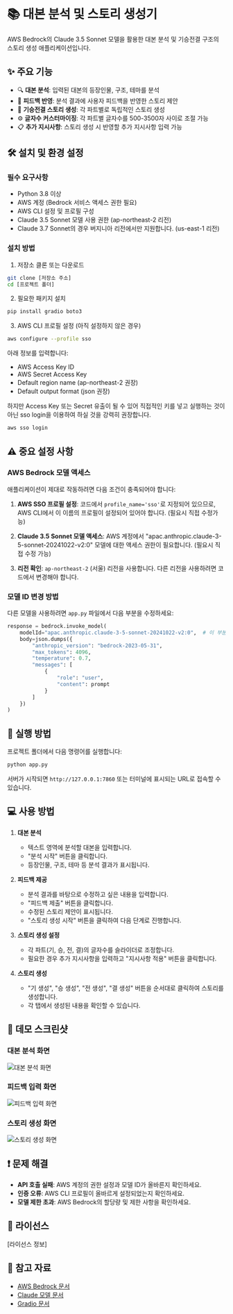 # 📚 대본 분석 및 스토리 생성기

AWS Bedrock의 Claude 3.5 Sonnet 모델을 활용한 대본 분석 및 기승전결 구조의 스토리 생성 애플리케이션입니다.

## ✨ 주요 기능

- 🔍 **대본 분석**: 입력된 대본의 등장인물, 구조, 테마를 분석
- 💬 **피드백 반영**: 분석 결과에 사용자 피드백을 반영한 스토리 제안
- 📝 **기승전결 스토리 생성**: 각 파트별로 독립적인 스토리 생성
- ⚙️ **글자수 커스터마이징**: 각 파트별 글자수를 500-3500자 사이로 조절 가능
- 📋 **추가 지시사항**: 스토리 생성 시 반영할 추가 지시사항 입력 가능

## 🛠️ 설치 및 환경 설정

### 필수 요구사항

- Python 3.8 이상
- AWS 계정 (Bedrock 서비스 액세스 권한 필요)
- AWS CLI 설정 및 프로필 구성
- Claude 3.5 Sonnet 모델 사용 권한 (ap-northeast-2 리전)
- Claude 3.7 Sonnet의 경우 버지니아 리전에서만 지원합니다. (us-east-1 리전)

### 설치 방법

1. 저장소 클론 또는 다운로드

```bash
git clone [저장소 주소]
cd [프로젝트 폴더]
```

2. 필요한 패키지 설치

```bash
pip install gradio boto3
```

3. AWS CLI 프로필 설정 (아직 설정하지 않은 경우)

```bash
aws configure --profile sso
```
아래 정보를 입력합니다:
- AWS Access Key ID
- AWS Secret Access Key
- Default region name (ap-northeast-2 권장)
- Default output format (json 권장)


하지만 Access Key 또는 Secret 유출이 될 수 있어 직접적인 키를 넣고 실행하는 것이 아닌 sso login을 이용하여 하실 것을 강력히 권장합니다.
```bash
aws sso login
```

## ⚠️ 중요 설정 사항

### AWS Bedrock 모델 액세스

애플리케이션이 제대로 작동하려면 다음 조건이 충족되어야 합니다:

1. **AWS SSO 프로필 설정**: 코드에서 `profile_name='sso'`로 지정되어 있으므로, AWS CLI에서 이 이름의 프로필이 설정되어 있어야 합니다. (필요시 직접 수정가능)

2. **Claude 3.5 Sonnet 모델 액세스**: AWS 계정에서 "apac.anthropic.claude-3-5-sonnet-20241022-v2:0" 모델에 대한 액세스 권한이 필요합니다. (필요시 직접 수정 가능)

3. **리전 확인**: `ap-northeast-2` (서울) 리전을 사용합니다. 다른 리전을 사용하려면 코드에서 변경해야 합니다.

### 모델 ID 변경 방법

다른 모델을 사용하려면 `app.py` 파일에서 다음 부분을 수정하세요:

```python
response = bedrock.invoke_model(
    modelId="apac.anthropic.claude-3-5-sonnet-20241022-v2:0",  # 이 부분을 변경
    body=json.dumps({
        "anthropic_version": "bedrock-2023-05-31",
        "max_tokens": 4096,
        "temperature": 0.7,
        "messages": [
            {
                "role": "user",
                "content": prompt
            }
        ]
    })
)
```

## 🚀 실행 방법

프로젝트 폴더에서 다음 명령어를 실행합니다:

```bash
python app.py
```

서버가 시작되면 `http://127.0.0.1:7860` 또는 터미널에 표시되는 URL로 접속할 수 있습니다.

## 💻 사용 방법

1. **대본 분석**
   - 텍스트 영역에 분석할 대본을 입력합니다.
   - "분석 시작" 버튼을 클릭합니다.
   - 등장인물, 구조, 테마 등 분석 결과가 표시됩니다.

2. **피드백 제공**
   - 분석 결과를 바탕으로 수정하고 싶은 내용을 입력합니다.
   - "피드백 제출" 버튼을 클릭합니다.
   - 수정된 스토리 제안이 표시됩니다.
   - "스토리 생성 시작" 버튼을 클릭하여 다음 단계로 진행합니다.

3. **스토리 생성 설정**
   - 각 파트(기, 승, 전, 결)의 글자수를 슬라이더로 조정합니다.
   - 필요한 경우 추가 지시사항을 입력하고 "지시사항 적용" 버튼을 클릭합니다.

4. **스토리 생성**
   - "기 생성", "승 생성", "전 생성", "결 생성" 버튼을 순서대로 클릭하여 스토리를 생성합니다.
   - 각 탭에서 생성된 내용을 확인할 수 있습니다.

## 📸 데모 스크린샷

### 대본 분석 화면
![대본 분석 화면](./images/demo1.png)

### 피드백 입력 화면
![피드백 입력 화면](./images/demo2.png)

### 스토리 생성 화면
![스토리 생성 화면](./images/demo3.png)

## ❗ 문제 해결

- **API 호출 실패**: AWS 계정의 권한 설정과 모델 ID가 올바른지 확인하세요.
- **인증 오류**: AWS CLI 프로필이 올바르게 설정되었는지 확인하세요.
- **모델 제한 초과**: AWS Bedrock의 할당량 및 제한 사항을 확인하세요.

## 📄 라이선스

[라이선스 정보]

## 🙏 참고 자료

- [AWS Bedrock 문서](https://docs.aws.amazon.com/bedrock/)
- [Claude 모델 문서](https://docs.anthropic.com/claude/docs)
- [Gradio 문서](https://gradio.app/docs/)